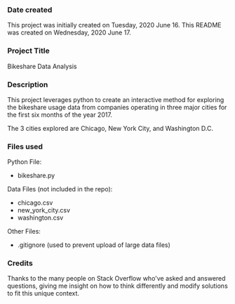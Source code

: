 ### Date created
This project was initially created on Tuesday, 2020 June 16. This README was created on Wednesday, 2020 June 17.

### Project Title
Bikeshare Data Analysis

### Description
This project leverages python to create an interactive method for exploring the bikeshare usage data from companies operating in three major cities for the first six months of the year 2017.

The 3 cities explored are Chicago, New York City, and Washington D.C.

### Files used
Python File:
* bikeshare.py

Data Files (not included in the repo):
* chicago.csv
* new_york_city.csv
* washington.csv

Other Files:
* .gitignore (used to prevent upload of large data files)



### Credits
Thanks to the many people on Stack Overflow who've asked and answered questions, giving me insight on how to think differently and modify solutions to fit this unique context.
